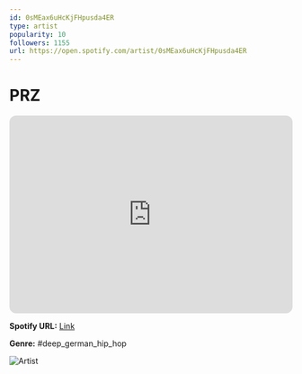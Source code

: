 ```yaml
---
id: 0sMEax6uHcKjFHpusda4ER
type: artist
popularity: 10
followers: 1155
url: https://open.spotify.com/artist/0sMEax6uHcKjFHpusda4ER
---
```

# PRZ

<iframe style="border-radius:12px" src="https://open.spotify.com/embed/artist/0sMEax6uHcKjFHpusda4ER" width="100%" height="352" frameBorder="0" allowfullscreen="" allow="autoplay; clipboard-write; encrypted-media; fullscreen; picture-in-picture" loading="lazy"></iframe>

**Spotify URL:** [Link](https://open.spotify.com/artist/0sMEax6uHcKjFHpusda4ER)

**Genre:**  #deep_german_hip_hop

![Artist](https://i.scdn.co/image/ab6761610000e5eb26104e35d69deefc95ca418c)
